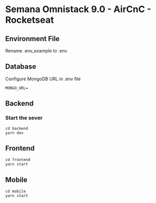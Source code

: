 # Semana Omnistack 9.0 - AirCnC - Rocketseat

## Environment File
Rename .env_example to .env

## Database
Configure MongoDB URL in .env file
```
MONGO_URL=
```

## Backend
### Start the sever
```
cd backend
yarn dev
```


## Frontend
```
cd frontend
yarn start
```


## Mobile
```
cd mobile
yarn start
```
